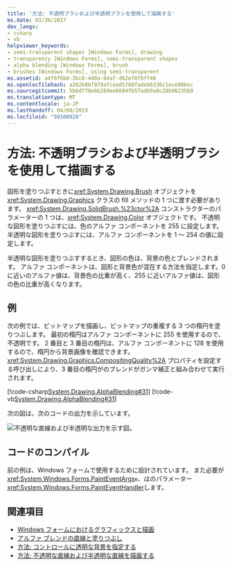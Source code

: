 ```yaml
---
title: '方法: 不透明ブラシおよび半透明ブラシを使用して描画する'
ms.date: 03/30/2017
dev_langs:
- csharp
- vb
helpviewer_keywords:
- semi-transparent shapes [Windows Forms], drawing
- transparency [Windows Forms], semi-transparent shapes
- alpha blending [Windows Forms], brush
- brushes [Windows Forms], using semi-transparent
ms.assetid: a4f6f6b8-3bc8-440a-84af-d62ef0f8ff40
ms.openlocfilehash: a302b8bf978afcead5768fadeb6336c1ece986ec
ms.sourcegitcommit: 5b6d778ebb269ee6684fb57ad69a8c28b06235b9
ms.translationtype: MT
ms.contentlocale: ja-JP
ms.lasthandoff: 04/08/2019
ms.locfileid: "59100928"
---
```

# <a name="how-to-draw-with-opaque-and-semitransparent-brushes"></a>方法: 不透明ブラシおよび半透明ブラシを使用して描画する
図形を塗りつぶすときに<xref:System.Drawing.Brush> オブジェクトを <xref:System.Drawing.Graphics> クラスの fill メソッドの 1 つに渡す必要があります。 <xref:System.Drawing.SolidBrush.%23ctor%2A> コンストラクターのパラメーターの 1 つは、<xref:System.Drawing.Color> オブジェクトです。 不透明な図形を塗りつぶすには、色のアルファ コンポーネントを 255 に設定します。 半透明な図形を塗りつぶすには、アルファ コンポーネントを 1 ～ 254 の値に設定します。  
  
 半透明な図形を塗りつぶすするとき、図形の色は、背景の色とブレンドされます。 アルファ コンポーネントは、図形と背景色が混在する方法を指定します。0 に近いのアルファ値は、背景色の比重が高く、255 に近いアルファ値は、図形の色の比重が高くなります。  
  
## <a name="example"></a>例  
 次の例では、ビットマップを描画し、ビットマップの重複する 3 つの楕円を塗りつぶします。 最初の楕円はアルファ コンポーネントに 255 を使用するので、不透明です。 2 番目と 3 番目の楕円は、アルファ コンポーネントに 128 を使用するので、楕円から背景画像を確認できます。 <xref:System.Drawing.Graphics.CompositingQuality%2A> プロパティを設定する呼び出しにより、3 番目の楕円がのブレンドがガンマ補正と組み合わせて実行されます。  

 [!code-csharp[System.Drawing.AlphaBlending#31](~/samples/snippets/csharp/VS_Snippets_Winforms/System.Drawing.AlphaBlending/CS/Class1.cs#31)]
 [!code-vb[System.Drawing.AlphaBlending#31](~/samples/snippets/visualbasic/VS_Snippets_Winforms/System.Drawing.AlphaBlending/VB/Class1.vb#31)]  

 次の図は、次のコードの出力を示しています。 
  
 ![不透明な直線および半透明な出力を示す図。](./media/how-to-draw-with-opaque-and-semitransparent-brushes/compositingquality-ellipse-semitransparent.png)  
  
## <a name="compiling-the-code"></a>コードのコンパイル  
 前の例は、Windows フォームで使用するために設計されています。 また必要が<xref:System.Windows.Forms.PaintEventArgs>`e`、はのパラメーター<xref:System.Windows.Forms.PaintEventHandler>します。  
  
## <a name="see-also"></a>関連項目

- [Windows フォームにおけるグラフィックスと描画](graphics-and-drawing-in-windows-forms.md)
- [アルファ ブレンドの直線と塗りつぶし](alpha-blending-lines-and-fills.md)
- [方法: コントロールに透明な背景を指定する](../controls/how-to-give-your-control-a-transparent-background.md)
- [方法: 不透明な直線および半透明な直線を描画する](how-to-draw-opaque-and-semitransparent-lines.md)

